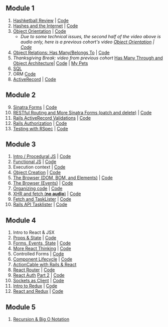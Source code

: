 ## Module 1

1. [Hashketball Review](http://youtu.be/n1wlq-XM8SM) | [Code](https://gist.github.com/alexgriff/9f3e5cccd2b851aa049095190793d4bb)
2. [Hashes and the Internet](http://youtu.be/I_OUggzn888) | [Code](https://gist.github.com/alexgriff/f93188183bf6aa3a58c2fea114c51eaa)
3. [Object Orientation](https://www.youtube.com/watch?v=pUsQzuMxDp0&feature=youtu.be) | [Code](https://github.com/learn-co-curriculum/web-112017-oo-intro)
   * _Due to some technical issues, the second half of the video above is audio only, here is a previous cohort's video [Object Orientation](http://youtu.be/1kS042xdn8E) | [Code](https://github.com/learn-co-curriculum/web-082817-intro-to-oo)_
4. [Object Relations: Has Many/Belongs To](http://youtu.be/oXjcnk5tn3g) | [Code](https://github.com/learn-co-curriculum/web-112017-object-relations/)
5. _Thanksgiving Break: video from previous cohort_ [Has Many Through and Object Architecture](http://youtu.be/CCczH9EL_Uw)| [Code](https://github.com/learn-co-curriculum/oo-relations-web-082817) | [My Pets](https://github.com/learn-co-curriculum/my-pets-redo-082817)
6. [SQL](https://youtu.be/tMDiocREXYE)
7. ORM [Code](https://github.com/learn-co-students/web-112017/tree/master/orm)
8. [ActiveRecord](https://youtu.be/UDv6n9ryFXs) | [Code](https://github.com/learn-co-students/web-112017/tree/master/3_activerecord)

## Module 2

9. [Sinatra Forms](https://youtu.be/4IQb4apZQAU) | [Code](https://github.com/learn-co-students/web-112017/tree/master/6_sinatra_forms)
10. [RESTful Routing and More Sinatra Forms (patch and delete)](https://youtu.be/ZwhaXjBP3zw) | [Code](https://github.com/learn-co-students/web-112017/tree/master/7_sinatra_authors/worsereads)
11. [Rails ActiveRecord Validations](https://youtu.be/b14U1TigRyk) | [Code](https://github.com/learn-co-students/web-112017/tree/master/10_rails_forms/pretzelstore)
12. [Rails Authorization](https://youtu.be/19ULpSmrl7I) | [Code](https://github.com/learn-co-students/web-112017/tree/master/12_rails_auth/zooapp)
13. [Testing with RSpec](https://youtu.be/i5CBtvs2GB8) | [Code](https://github.com/learn-co-students/web-112017/tree/master/13_tests_rspec)

## Module 3

1. [Intro / Procedural JS](https://youtu.be/3ZbsbAdTxt4) | [Code](https://github.com/learn-co-students/web-112017/tree/master/14_intro_js)
2. [Functional JS](https://youtu.be/NcKLiPpXjqU) | [Code](https://github.com/learn-co-students/web-112017/tree/master/15_functional_js)
3. Execution context | [Code](https://github.com/learn-co-students/web-112017/tree/master/16_this_object_creation)
4. [Object Creation](https://youtu.be/VzcCznPvZtA) | [Code](https://github.com/learn-co-students/web-112017/tree/master/16_this_object_creation)
5. [The Browser (DOM, BOM, and Elements)](https://youtu.be/oVp-CKK25NM) | [Code](https://github.com/learn-co-students/web-112017/tree/master/17_dom)
6. [The Browser (Events)](https://youtu.be/6kezePuKC6k) | [Code](https://github.com/learn-co-students/web-112017/tree/master/18_events)
7. [Organizing code](https://youtu.be/auv_hwzF4g8) | [Code](https://github.com/learn-co-students/web-112017/tree/master/19_organization)
8. [XHR and fetch (**no audio**)](https://youtu.be/I-REXvfysNs) | [Code](https://github.com/learn-co-students/web-112017/tree/master/20_fetch_and_promise)
9. [Fetch and TaskLister](https://youtu.be/xEUBnm7y3nY) | [Code](https://github.com/learn-co-students/web-112017/tree/master/21_tasklister_fetch)
10. [Rails API Tasklister](https://youtu.be/20m1KOAvs18) | [Code](https://github.com/learn-co-students/web-112017/tree/master/22-tasklister_rails_api)

## Module 4

1. Intro to React & JSX
2. [Props & State](https://youtu.be/f4O2YTfJ7iE) | [Code](https://github.com/learn-co-students/web-112017/tree/master/26_props_state/props-state)
3. [Forms, Events, State](https://youtu.be/UWwO_RrIblQ) | [Code](https://github.com/learn-co-students/web-112017/tree/master/27_forms_events_state/tasks)
4. [More React Thinking](https://youtu.be/asSxJALpksA) | [Code](https://github.com/learn-co-students/web-112017/tree/master/28_more_react_thinking/art-gallery)
5. Controlled Forms | [Code](https://github.com/learn-co-students/web-112017/tree/master/29_react_controlled_forms_review/super-forms)
6. [Component Lifecycle](https://youtu.be/yC_XQS10Vos) | [Code](https://github.com/learn-co-students/web-112017/tree/master/30_component_lifecycle/crypto-ticker)
7. [ActionCable with Rails & React](https://youtu.be/ZJjlzRoyCjs)
8. [React Router](https://youtu.be/_oOdlSJfPo4) | [Code](https://github.com/learn-co-students/web-112017/tree/master/31_react_router/art-gallery-routes)
9. [React Auth](https://youtu.be/2ACoOb5VpHU) [Part 2](https://youtu.be/jHXPB720rck) | [Code](https://github.com/learn-co-students/web-112017/tree/master/32_react_auth)
10. [Sockets as Client](https://youtu.be/Yuuvt0uYoKk) | [Code](https://github.com/learn-co-students/web-112017/tree/master/33_sockets_as_client)
11. [Intro to Redux](https://youtu.be/tYVYVLaCQus) | [Code](https://github.com/learn-co-students/web-112017/tree/master/36_redux_intro)
12. [React and Redux](https://youtu.be/V4Qdp7ADSqs) | [Code](https://github.com/learn-co-students/web-112017/tree/master/37)

## Module 5
1. [Recursion & Big O Notation](https://youtu.be/EWxfy3ax8dg)
